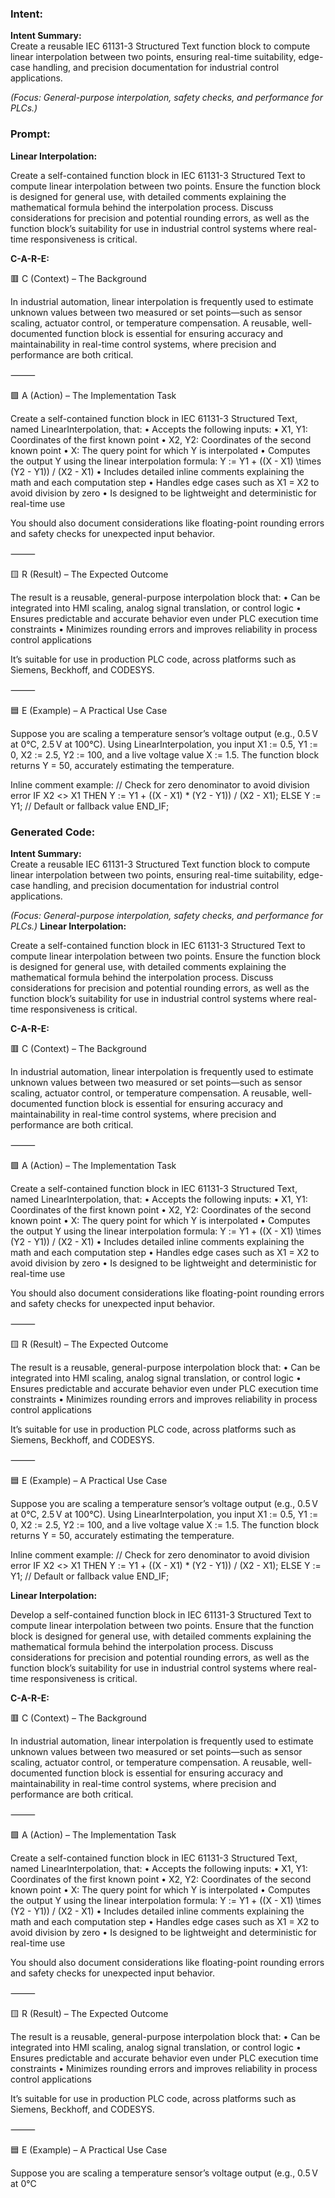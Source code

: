 ### Intent:
**Intent Summary:**  
Create a reusable IEC 61131-3 Structured Text function block to compute linear interpolation between two points, ensuring real-time suitability, edge-case handling, and precision documentation for industrial control applications.  

*(Focus: General-purpose interpolation, safety checks, and performance for PLCs.)*

### Prompt:
**Linear Interpolation:**

Create a self-contained function block in IEC 61131-3 Structured Text to compute linear interpolation between two points. Ensure the function block is designed for general use, with detailed comments explaining the mathematical formula behind the interpolation process. Discuss considerations for precision and potential rounding errors, as well as the function block’s suitability for use in industrial control systems where real-time responsiveness is critical.

**C-A-R-E:**

🟥 C (Context) – The Background

In industrial automation, linear interpolation is frequently used to estimate unknown values between two measured or set points—such as sensor scaling, actuator control, or temperature compensation. A reusable, well-documented function block is essential for ensuring accuracy and maintainability in real-time control systems, where precision and performance are both critical.

⸻

🟩 A (Action) – The Implementation Task

Create a self-contained function block in IEC 61131-3 Structured Text, named LinearInterpolation, that:
	•	Accepts the following inputs:
	•	X1, Y1: Coordinates of the first known point
	•	X2, Y2: Coordinates of the second known point
	•	X: The query point for which Y is interpolated
	•	Computes the output Y using the linear interpolation formula:
Y := Y1 + ((X - X1) \times (Y2 - Y1)) / (X2 - X1)
	•	Includes detailed inline comments explaining the math and each computation step
	•	Handles edge cases such as X1 = X2 to avoid division by zero
	•	Is designed to be lightweight and deterministic for real-time use

You should also document considerations like floating-point rounding errors and safety checks for unexpected input behavior.

⸻

🟨 R (Result) – The Expected Outcome

The result is a reusable, general-purpose interpolation block that:
	•	Can be integrated into HMI scaling, analog signal translation, or control logic
	•	Ensures predictable and accurate behavior even under PLC execution time constraints
	•	Minimizes rounding errors and improves reliability in process control applications

It’s suitable for use in production PLC code, across platforms such as Siemens, Beckhoff, and CODESYS.

⸻

🟦 E (Example) – A Practical Use Case

Suppose you are scaling a temperature sensor’s voltage output (e.g., 0.5 V at 0°C, 2.5 V at 100°C). Using LinearInterpolation, you input X1 := 0.5, Y1 := 0, X2 := 2.5, Y2 := 100, and a live voltage value X := 1.5. The function block returns Y = 50, accurately estimating the temperature.

Inline comment example:
// Check for zero denominator to avoid division error
IF X2 <> X1 THEN
    Y := Y1 + ((X - X1) * (Y2 - Y1)) / (X2 - X1);
ELSE
    Y := Y1; // Default or fallback value
END_IF;

### Generated Code:
**Intent Summary:**  
Create a reusable IEC 61131-3 Structured Text function block to compute linear interpolation between two points, ensuring real-time suitability, edge-case handling, and precision documentation for industrial control applications.  

*(Focus: General-purpose interpolation, safety checks, and performance for PLCs.)*
**Linear Interpolation:**

Create a self-contained function block in IEC 61131-3 Structured Text to compute linear interpolation between two points. Ensure the function block is designed for general use, with detailed comments explaining the mathematical formula behind the interpolation process. Discuss considerations for precision and potential rounding errors, as well as the function block’s suitability for use in industrial control systems where real-time responsiveness is critical.

**C-A-R-E:**

🟥 C (Context) – The Background

In industrial automation, linear interpolation is frequently used to estimate unknown values between two measured or set points—such as sensor scaling, actuator control, or temperature compensation. A reusable, well-documented function block is essential for ensuring accuracy and maintainability in real-time control systems, where precision and performance are both critical.

⸻

🟩 A (Action) – The Implementation Task

Create a self-contained function block in IEC 61131-3 Structured Text, named LinearInterpolation, that:
	•	Accepts the following inputs:
	•	X1, Y1: Coordinates of the first known point
	•	X2, Y2: Coordinates of the second known point
	•	X: The query point for which Y is interpolated
	•	Computes the output Y using the linear interpolation formula:
Y := Y1 + ((X - X1) \times (Y2 - Y1)) / (X2 - X1)
	•	Includes detailed inline comments explaining the math and each computation step
	•	Handles edge cases such as X1 = X2 to avoid division by zero
	•	Is designed to be lightweight and deterministic for real-time use

You should also document considerations like floating-point rounding errors and safety checks for unexpected input behavior.

⸻

🟨 R (Result) – The Expected Outcome

The result is a reusable, general-purpose interpolation block that:
	•	Can be integrated into HMI scaling, analog signal translation, or control logic
	•	Ensures predictable and accurate behavior even under PLC execution time constraints
	•	Minimizes rounding errors and improves reliability in process control applications

It’s suitable for use in production PLC code, across platforms such as Siemens, Beckhoff, and CODESYS.

⸻

🟦 E (Example) – A Practical Use Case

Suppose you are scaling a temperature sensor’s voltage output (e.g., 0.5 V at 0°C, 2.5 V at 100°C). Using LinearInterpolation, you input X1 := 0.5, Y1 := 0, X2 := 2.5, Y2 := 100, and a live voltage value X := 1.5. The function block returns Y = 50, accurately estimating the temperature.

Inline comment example:
// Check for zero denominator to avoid division error
IF X2 <> X1 THEN
    Y := Y1 + ((X - X1) * (Y2 - Y1)) / (X2 - X1);
ELSE
    Y := Y1; // Default or fallback value
END_IF;  

**Linear Interpolation:**

Develop a self-contained function block in IEC 61131-3 Structured Text to compute linear interpolation between two points. Ensure that the function block is designed for general use, with detailed comments explaining the mathematical formula behind the interpolation process. Discuss considerations for precision and potential rounding errors, as well as the function block’s suitability for use in industrial control systems where real-time responsiveness is critical.

**C-A-R-E:**

🟥 C (Context) – The Background

In industrial automation, linear interpolation is frequently used to estimate unknown values between two measured or set points—such as sensor scaling, actuator control, or temperature compensation. A reusable, well-documented function block is essential for ensuring accuracy and maintainability in real-time control systems, where precision and performance are both critical.

⸻

🟩 A (Action) – The Implementation Task

Create a self-contained function block in IEC 61131-3 Structured Text, named LinearInterpolation, that:
	•	Accepts the following inputs:
	•	X1, Y1: Coordinates of the first known point
	•	X2, Y2: Coordinates of the second known point
	•	X: The query point for which Y is interpolated
	•	Computes the output Y using the linear interpolation formula:
Y := Y1 + ((X - X1) \times (Y2 - Y1)) / (X2 - X1)
	•	Includes detailed inline comments explaining the math and each computation step
	•	Handles edge cases such as X1 = X2 to avoid division by zero
	•	Is designed to be lightweight and deterministic for real-time use

You should also document considerations like floating-point rounding errors and safety checks for unexpected input behavior.

⸻

🟨 R (Result) – The Expected Outcome

The result is a reusable, general-purpose interpolation block that:
	•	Can be integrated into HMI scaling, analog signal translation, or control logic
	•	Ensures predictable and accurate behavior even under PLC execution time constraints
	•	Minimizes rounding errors and improves reliability in process control applications

It’s suitable for use in production PLC code, across platforms such as Siemens, Beckhoff, and CODESYS.

⸻

🟦 E (Example) – A Practical Use Case

Suppose you are scaling a temperature sensor’s voltage output (e.g., 0.5 V at 0°C
